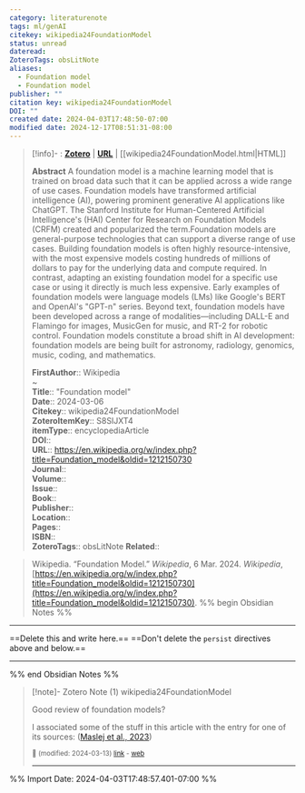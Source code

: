 ```yaml
---
category: literaturenote
tags: ml/genAI
citekey: wikipedia24FoundationModel
status: unread
dateread: 
ZoteroTags: obsLitNote
aliases:
  - Foundation model
  - Foundation model
publisher: ""
citation key: wikipedia24FoundationModel
DOI: ""
created date: 2024-04-03T17:48:50-07:00
modified date: 2024-12-17T08:51:31-08:00
---
```


> [!info]- : [**Zotero**](zotero://select/library/items/S8SIJXT4)   | [**URL**](https://en.wikipedia.org/w/index.php?title=Foundation_model&oldid=1212150730) | [[wikipedia24FoundationModel.html|HTML]]
>
> 
> **Abstract**
> A foundation model is a machine learning model that is trained on broad data such that it can be applied across a wide range of use cases. Foundation models have transformed artificial intelligence (AI), powering prominent generative AI applications like ChatGPT. The Stanford Institute for Human-Centered Artificial Intelligence's (HAI) Center for Research on Foundation Models (CRFM) created and popularized the term.Foundation models are general-purpose technologies that can support a diverse range of use cases. Building foundation models is often highly resource-intensive, with the most expensive models costing hundreds of millions of dollars to pay for the underlying data and compute required. In contrast, adapting an existing foundation model for a specific use case or using it directly is much less expensive.  Early examples of foundation models were language models (LMs) like Google's BERT and OpenAI's "GPT-n" series. Beyond text, foundation models have been developed across a range of modalities—including DALL-E and Flamingo for images, MusicGen for music, and RT-2 for robotic control. Foundation models constitute a broad shift in AI development: foundation models are being built for astronomy, radiology, genomics, music, coding, and mathematics.
> 
> 
> **FirstAuthor**:: Wikipedia  
~    
> **Title**:: "Foundation model"  
> **Date**:: 2024-03-06  
> **Citekey**:: wikipedia24FoundationModel  
> **ZoteroItemKey**:: S8SIJXT4  
> **itemType**:: encyclopediaArticle  
> **DOI**::   
> **URL**:: https://en.wikipedia.org/w/index.php?title=Foundation_model&oldid=1212150730  
> **Journal**::   
> **Volume**::   
> **Issue**::   
> **Book**::   
> **Publisher**::   
> **Location**::    
> **Pages**::   
> **ISBN**::   
> **ZoteroTags**:: obsLitNote
>**Related**:: 

> Wikipedia. “Foundation Model.” _Wikipedia_, 6 Mar. 2024. _Wikipedia_, [https://en.wikipedia.org/w/index.php?title=Foundation_model&oldid=1212150730](https://en.wikipedia.org/w/index.php?title=Foundation_model&oldid=1212150730).
%% begin Obsidian Notes %%
___
==Delete this and write here.==
==Don't delete the `persist` directives above and below.==
___
%% end Obsidian Notes %%

> [!note]- Zotero Note (1)
> wikipedia24FoundationModel
> 
> Good review of foundation models?
> 
> I associated some of the stuff in this article with the entry for one of its sources: ([Maslej et al., 2023](zotero://select/library/items/VRMK5T9Q))
> 
> <small>📝️ (modified: 2024-03-13) [link](zotero://select/library/items/XXC2VGFU) - [web](http://zotero.org/users/60638/items/XXC2VGFU)</small>
>  
> ---




%% Import Date: 2024-04-03T17:48:57.401-07:00 %%
